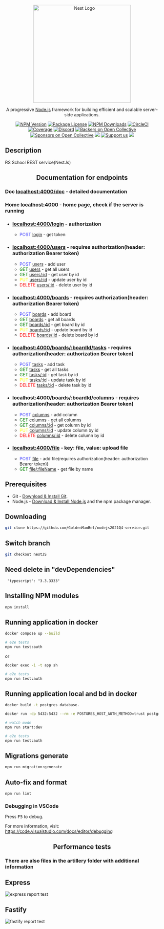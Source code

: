 <p align="center">
  <a href="http://nestjs.com/" target="blank"><img src="https://nestjs.com/img/logo_text.svg" width="320" alt="Nest Logo" /></a>
</p>

[circleci-image]: https://img.shields.io/circleci/build/github/nestjs/nest/master?token=abc123def456
[circleci-url]: https://circleci.com/gh/nestjs/nest

  <p align="center">A progressive <a href="http://nodejs.org" target="_blank">Node.js</a> framework for building efficient and scalable server-side applications.</p>
    <p align="center">
<a href="https://www.npmjs.com/~nestjscore" target="_blank"><img src="https://img.shields.io/npm/v/@nestjs/core.svg" alt="NPM Version" /></a>
<a href="https://www.npmjs.com/~nestjscore" target="_blank"><img src="https://img.shields.io/npm/l/@nestjs/core.svg" alt="Package License" /></a>
<a href="https://www.npmjs.com/~nestjscore" target="_blank"><img src="https://img.shields.io/npm/dm/@nestjs/common.svg" alt="NPM Downloads" /></a>
<a href="https://circleci.com/gh/nestjs/nest" target="_blank"><img src="https://img.shields.io/circleci/build/github/nestjs/nest/master" alt="CircleCI" /></a>
<a href="https://coveralls.io/github/nestjs/nest?branch=master" target="_blank"><img src="https://coveralls.io/repos/github/nestjs/nest/badge.svg?branch=master#9" alt="Coverage" /></a>
<a href="https://discord.gg/G7Qnnhy" target="_blank"><img src="https://img.shields.io/badge/discord-online-brightgreen.svg" alt="Discord"/></a>
<a href="https://opencollective.com/nest#backer" target="_blank"><img src="https://opencollective.com/nest/backers/badge.svg" alt="Backers on Open Collective" /></a>
<a href="https://opencollective.com/nest#sponsor" target="_blank"><img src="https://opencollective.com/nest/sponsors/badge.svg" alt="Sponsors on Open Collective" /></a>
  <a href="https://paypal.me/kamilmysliwiec" target="_blank"><img src="https://img.shields.io/badge/Donate-PayPal-ff3f59.svg"/></a>
    <a href="https://opencollective.com/nest#sponsor"  target="_blank"><img src="https://img.shields.io/badge/Support%20us-Open%20Collective-41B883.svg" alt="Support us"></a>
  <a href="https://twitter.com/nestframework" target="_blank"><img src="https://img.shields.io/twitter/follow/nestframework.svg?style=social&label=Follow"></a>
</p>

## Description

RS School REST service(NestJs)

<p>
  <h2 align="center">Documentation for endpoints</h2>
  <h3>Doc <a href="http://localhost:4000/doc" target="blank">localhost:4000/doc</a> - detailed documentation</h3>
  <h3>Home <a href="http://localhost:4000/" target="blank">localhost:4000</a> - home page, check if the server is running</h3>

  <ul>
    <li><h3><u>localhost:4000/login</u> - authorization</h3> 
      <ul>
        <li><font color="4040ff">POST</font> <u>login</u> - get token</li> 
      </ul>
    </li>
    <li><h3><u>localhost:4000/users</u> - requires authorization(header: authorization Bearer token)</h3> 
      <ul>
        <li><font color="4040ff">POST</font> <u>users</u> - add user</li> 
        <li><font color="green">GET</font> <u>users</u> - get all users</li>
        <li><font color="green">GET</font> <u>users/:id</u> - get user by id</li>
        <li><font color="yellow">PUT</font> <u>users/:id</u> - update user by id</li>
        <li><font color="red">DELETE</font> <u>users/:id</u> - delete user by id</li>
      </ul>
    </li>
    <li><h3><u>localhost:4000/boards</u> - requires authorization(header: authorization Bearer token)</h3> 
      <ul>
        <li><font color="4040ff">POST</font> <u>boards</u> - add board</li> 
        <li><font color="green">GET</font> <u>boards</u> - get all boards</li>
        <li><font color="green">GET</font> <u>boards/:id</u> - get board by id</li>
        <li><font color="yellow">PUT</font> <u>boards/:id</u> - update board by id</li>
        <li><font color="red">DELETE</font> <u>boards/:id</u> - delete board by id</li>
      </ul>
    </li>
    <li><h3><u>localhost:4000/boards/:boardId/tasks</u> - requires authorization(header: authorization Bearer token)</h3> 
      <ul>
        <li><font color="4040ff">POST</font> <u>tasks</u> - add task</li> 
        <li><font color="green">GET</font> <u>tasks</u> - get all tasks</li>
        <li><font color="green">GET</font> <u>tasks/:id</u> - get task by id</li>
        <li><font color="yellow">PUT</font> <u>tasks/:id</u> - update task by id</li>
        <li><font color="red">DELETE</font> <u>tasks/:id</u> - delete task by id</li>
      </ul>
    </li>
    <li><h3><u>localhost:4000/boards/:boardId/columns</u> - requires authorization(header: authorization Bearer token)</h3> 
      <ul>
        <li><font color="4040ff">POST</font> <u>columns</u> - add column</li> 
        <li><font color="green">GET</font> <u>columns</u> - get all columns</li>
        <li><font color="green">GET</font> <u>columns/:id</u> - get column by id</li>
        <li><font color="yellow">PUT</font> <u>columns/:id</u> - update column by id</li>
        <li><font color="red">DELETE</font> <u>columns/:id</u> - delete column by id</li>
      </ul>
    </li>
    <li><h3><u>localhost:4000/file</u> - key: file, value: upload file</h3> 
      <ul>
        <li><font color="4040ff">POST</font> <u>file</u> - add file(requires authorization(header: authorization Bearer token))</li> 
        <li><font color="green">GET</font> <u>file/:fileName</u> - get file by name</li>
      </ul>
    </li>
</ul>
</p>

## Prerequisites

- Git - [Download & Install Git](https://git-scm.com/downloads).
- Node.js - [Download & Install Node.js](https://nodejs.org/en/download/) and the npm package manager.

## Downloading

```bash
git clone https://github.com/GoldenManBel/nodejs2021Q4-service.git
```

## Switch branch

```bash
git checkout nestJS
```

## Need delete in  "devDependencies"
 
```
 "typescript": "3.3.3333"
```

## Installing NPM modules

```bash
npm install
```

## Running application in docker

```bash
docker compose up --build
```

```bash
# e2e tests
npm run test:auth

```
or

```bash
docker exec -i -t app sh
```
```bash
# e2e tests
npm run test:auth
```

## Running application local and bd in docker

```bash
docker build -t postgres database. 
```
```bash
docker run -dp 5432:5432 --rm -e POSTGRES_HOST_AUTH_METHOD=trust postgres
```
```bash
# watch mode
npm run start:dev 
```
```bash
# e2e tests
npm run test:auth
```

## Migrations generate

```bash
npm run migration:generate
```

## Auto-fix and format

```bash
npm run lint
```

### Debugging in VSCode

Press <kbd>F5</kbd> to debug.

For more information, visit: https://code.visualstudio.com/docs/editor/debugging

<p align="center">
  <h2 align="center">Performance tests</h2>
</p>

### There are also files in the artillery folder with additional information

## Express 
  ![express report test](https://github.com/GoldenManBel/nodejs2021Q4-service/blob/nestJS/artillery/express.jpg?raw=true)

## Fastify 
  ![fastify report test](https://github.com/GoldenManBel/nodejs2021Q4-service/blob/nestJS/artillery/fastify.jpg?raw=true)
